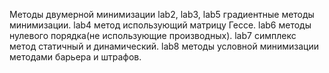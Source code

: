 Методы двумерной минимизации lab2, lab3, lab5 градиентные методы минимизации. lab4 метод использующий матрицу Гессе. lab6 методы нулевого порядка(не использующие производных). lab7 симплекс метод статичный и динамический. lab8 методы условной минимизации методами барьера и штрафов.
